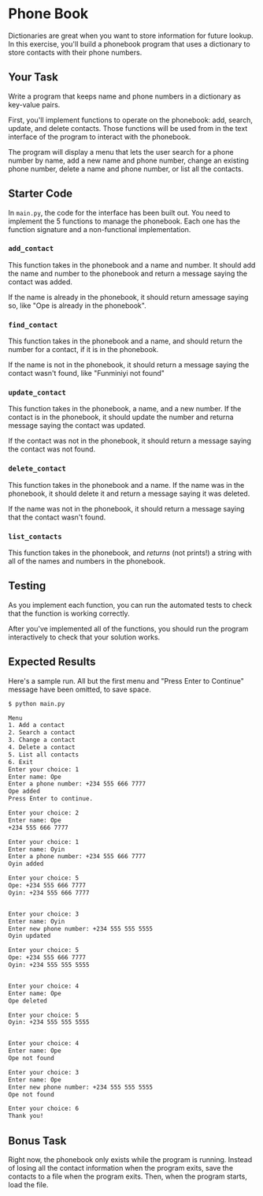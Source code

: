 # Phone Book

Dictionaries are great when you want to store information for future lookup. In
this exercise, you'll build a phonebook program that uses a dictionary to store
contacts with their phone numbers.

## Your Task

Write a program that keeps name and phone numbers in a dictionary as key-value pairs.

First, you'll implement functions to operate on the phonebook: add, search,
update, and delete contacts. Those functions will be used from in the text interface of the program to interact with the phonebook.

The program will display a menu that lets the user search for a phone number by name, add a new name and phone number, change an existing phone number, delete a name and phone number, or list all the contacts.

## Starter Code

In `main.py`, the code for the interface has been built out. You need to
implement the 5 functions to manage the phonebook. Each one has the function
signature and a non-functional implementation.

### `add_contact`

This function takes in the phonebook and a name and number. It should add the
name and number to the phonebook and return a message saying the contact was
added.

If the name is already in the phonebook, it should return amessage saying so,
like "Ope is already in the phonebook".

### `find_contact`

This function takes in the phonebook and a name, and should return the number 
for a contact, if it is in the phonebook.

If the name is not in the phonebook, it should return a message saying the
contact wasn't found, like "Funminiyi not found"

### `update_contact`

This function takes in the phonebook, a name, and a new number. If the contact
is in the phonebook, it should update the number and returna message saying the
contact was updated.

If the contact was not in the phonebook, it should return a message saying the
contact was not found.

### `delete_contact` 

This function takes in the phonebook and a name. If the name was in the
phonebook, it should delete it and return a message saying it was deleted. 

If the name was not in the phonebook, it should return a message saying that the 
contact wasn't found.

### `list_contacts`

This function takes in the phonebook, and _returns_ (not prints!) a string with
all of the names and numbers in the phonebook.

## Testing

As you implement each function, you can run the automated tests to check that
the function is working correctly. 

After you've implemented all of the functions, you should run the program
interactively to check that your solution works.

## Expected Results

Here's a sample run. All but the first menu and "Press Enter to Continue" 
message have been omitted, to save space. 

```txt
$ python main.py

Menu
1. Add a contact
2. Search a contact
3. Change a contact
4. Delete a contact
5. List all contacts
6. Exit
Enter your choice: 1
Enter name: Ope
Enter a phone number: +234 555 666 7777
Ope added
Press Enter to continue.

Enter your choice: 2
Enter name: Ope
+234 555 666 7777

Enter your choice: 1
Enter name: Oyin
Enter a phone number: +234 555 666 7777
Oyin added

Enter your choice: 5
Ope: +234 555 666 7777
Oyin: +234 555 666 7777


Enter your choice: 3
Enter name: Oyin
Enter new phone number: +234 555 555 5555
Oyin updated

Enter your choice: 5
Ope: +234 555 666 7777
Oyin: +234 555 555 5555


Enter your choice: 4
Enter name: Ope
Ope deleted

Enter your choice: 5
Oyin: +234 555 555 5555


Enter your choice: 4
Enter name: Ope
Ope not found

Enter your choice: 3
Enter name: Ope
Enter new phone number: +234 555 555 5555
Ope not found

Enter your choice: 6
Thank you!
```

## Bonus Task

Right now, the phonebook only exists while the program is running. Instead of
losing all the contact information when the program exits, save the contacts to
a file when the program exits. Then, when the program starts, load the file.
